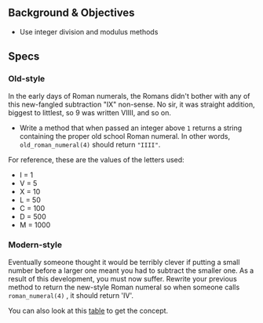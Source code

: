## Background & Objectives

- Use integer division and modulus methods

## Specs

### Old-style

In the early days of Roman numerals, the Romans didn't bother with any of this new-fangled subtraction "IX" non-sense. No sir, it was straight addition, biggest to littlest, so 9 was written VIIII, and so on.

- Write a method that when passed an integer above `1` returns a string containing the proper old school Roman numeral. In other words, `old_roman_numeral(4)` should return `"IIII"`.

For reference, these are the values of the letters used:
- I = 1
- V = 5
- X = 10
- L = 50
- C = 100
- D = 500
- M = 1000

### Modern-style

Eventually someone thought it would be terribly clever if putting a small number before a larger one meant you had to subtract the smaller one. As a result of this development, you must now suffer. Rewrite your previous method to return the new-style Roman numeral so when someone calls  `roman_numeral(4)` , it should return 'IV'.

You can also look at this [table](http://loudexpose.files.wordpress.com/2011/02/roman-numerals.jpg) to get the concept.
